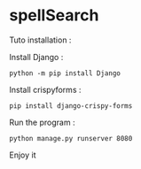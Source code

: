 # spellSearch

Tuto installation :

Install Django :
```
python -m pip install Django
```

Install crispyforms : 

```
pip install django-crispy-forms
```

Run the program : 

```
python manage.py runserver 8080
```

Enjoy it


